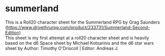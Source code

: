 # summerland
This is a Roll20 character sheet for the Summerland RPG by Grag Saunders (https://www.drivethrurpg.com/product/233731/Summerland-Second-Edition)
<br>This sheet is my first attempt at a roll20 character sheet and is heavily based on the d6 Space sheet by Michael Kotsarinis and the d6 star wars sheet by Author: Timothy O'Driscoll | Editor: Andreas J. 
